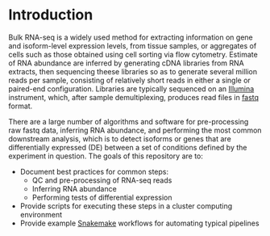# Introduction
Bulk RNA-seq is a widely used method for extracting information on gene and isoform-level expression levels, from tissue samples, or aggregates of cells such as those obtained using cell sorting via flow cytometry. Estimate of RNA abundance are inferred by generating cDNA libraries from RNA extracts, then sequencing theese libraries so as to generate several million reads per sample, consisting of relatively short reads in either a single or paired-end configuration. Libraries are typically sequenced on an [Illumina](https://www.illumina.com/systems/sequencing-platforms.html) instrument, which, after sample demultiplexing, produces read files in [fastq](https://en.wikipedia.org/wiki/FASTQ_format) format. 

There are a large number of algorithms and software for pre-processing raw fastq data, inferring RNA abundance, and performing the most common downstream analysis, which is to detect isoforms or genes that are differentially expressed (DE) between a set of conditions defined by the experiment in question. The goals of this repository are to:
- Document best practices for common steps:
  - QC and pre-processing of RNA-seq reads
  - Inferring RNA abundance
  - Performing tests of differential expression
- Provide scripts for executing these steps in a cluster computing environment
- Provide example [Snakemake](https://snakemake.readthedocs.io/en/stable/)  workflows for automating typical pipelines

